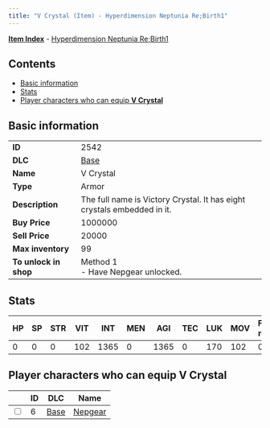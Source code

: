```yaml
---
title: "V Crystal (Item) - Hyperdimension Neptunia Re;Birth1"
---
```


[**Item Index**](/neptunia/rb1/item/index.html) - [Hyperdimension Neptunia Re;Birth1](/neptunia/rb1)

## Contents

- [Basic information](#basic-information)
- [Stats](#stats)
- [Player characters who can equip **V Crystal**](#player-characters-who-can-equip-v-crystal)

## Basic information

|   |   |
| -- | -- |
| **ID** | 2542 |
| **DLC** | [Base](/neptunia/rb1/dlc/1-base.html) |
| **Name** | V Crystal |
| **Type** | Armor |
| **Description** | The full name is Victory Crystal. It has eight crystals embedded in it. |
| **Buy Price** | 1000000 |
| **Sell Price** | 20000 |
| **Max inventory** | 99 |
| **To unlock in shop** | Method 1<br />- Have Nepgear unlocked. |

## Stats

| HP | SP | STR | VIT | INT | MEN | AGI | TEC | LUK | MOV | Fire res. | Ice res. | Wind res. | Lightning res. |
| -- | -- | --- | --- | --- | --- | --- | --- | --- | --- | --------- | -------- | --------- | -------------- |
| 0 | 0 | 0 | 102 | 1365 | 0 | 1365 | 0 | 170 | 102 | 0 | 0 | 0 | 0 |

## Player characters who can equip **V Crystal**

|    | ID | DLC | Name |
| -- | -- | --- | ---- |
| <input type="checkbox" id="rb1-player-1-6" class="trackbox" /> | 6 | [Base](/neptunia/rb1/dlc/1-base.html) | [Nepgear](/neptunia/rb1/player/1-6-nepgear.html) |